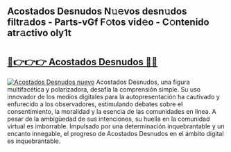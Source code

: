 ## Acostados Desnudos N𝚞𝚎vos desn𝚞dos filtr𝚊dos - Parts-vGf F𝚘tos vid𝚎o - C𝚘ntenido atr𝚊ctivo oly1t

# <h2><a href="http://mb9vfk.tromn.icu/?c=Acostados+Desnudos">🔗👉👉👉 Acostados Desnudos 🔗🔗</a></h2>

[![Acostados Desnudos nuevo](https://i.imgur.com/pEAQMta.gif)](http://mb9vfk.tromn.icu/?c=Acostados+Desnudos)
Acostados Desnudos, una figura multifacética y polarizadora, desafía la comprensión simple. Su uso innovador de los medios digitales para la autopresentación ha cautivado y enfurecido a los observadores, estimulando debates sobre el consentimiento, la moralidad y la esencia de las comunidades en línea. A pesar de la ambigüedad de sus intenciones, su huella en la comunidad virtual es imborrable. Impulsado por una determinación inquebrantable y un encanto innegable, el progreso de Acostados Desnudos en el ámbito digital es inquebrantable.
